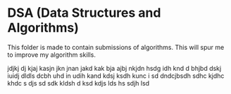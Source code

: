 # DSA (Data Structures and Algorithms)

This folder is made to contain submissions of algorithms.
This will spur me to improve my algorithm skills.

jdjkj dj kjaj 
kasjn jkn jnan jakd kak bja ajbj
nkjdn hsdg idh knd 
d bhjbd dskj iuidj
dldls dcbh uhd in udih kand 
kdsj ksdh kunc i sd
dndcjbsdh sdhc kjdhc khdc s djs
sd  sdk kldsh 
d ksd  kdjs lds hs 
sdjh lsd 